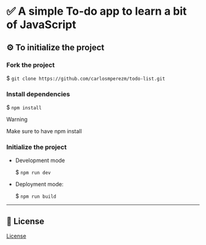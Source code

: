 # ✅ A simple To-do app to learn a bit of JavaScript

## ⚙️ To initialize the project

### Fork the project

$ `git clone https://github.com/carlosmperezm/todo-list.git`

### Install dependencies

$ `npm install`

> [!WARNING]
>
> Make sure to have npm install

### Initialize the project

- Development mode

  $ `npm run dev`

- Deployment mode:

  $ `npm run build`

---

## 📄 License

[License](https://github.com/carlosmperezm/todo-list?tab=MIT-1-ov-file)
